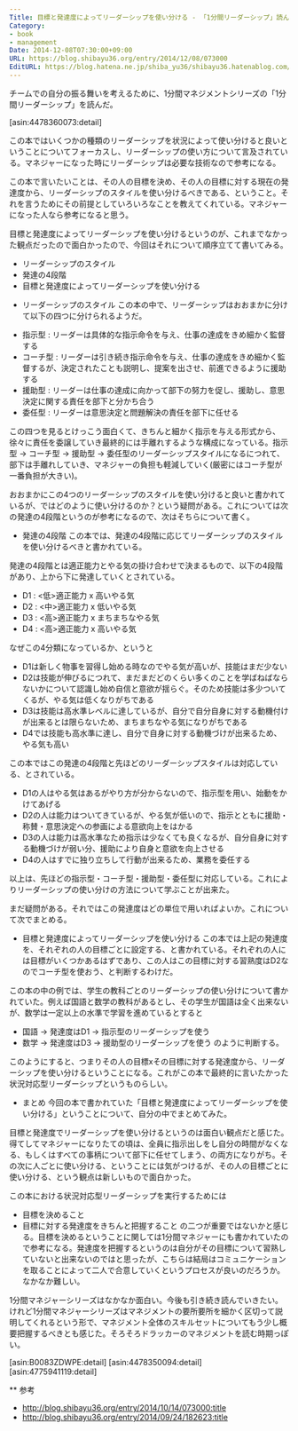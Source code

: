 ```yaml
---
Title: 目標と発達度によってリーダーシップを使い分ける - 「1分間リーダーシップ」読んだ
Category:
- book
- management
Date: 2014-12-08T07:30:00+09:00
URL: https://blog.shibayu36.org/entry/2014/12/08/073000
EditURL: https://blog.hatena.ne.jp/shiba_yu36/shibayu36.hatenablog.com/atom/entry/8454420450076374873
---
```


チームでの自分の振る舞いを考えるために、1分間マネジメントシリーズの「1分間リーダーシップ」を読んだ。

[asin:4478360073:detail]

この本ではいくつかの種類のリーダーシップを状況によって使い分けると良いということについてフォーカスし、リーダーシップの使い方について言及されている。マネジャーになった時にリーダーシップは必要な技術なので参考になる。

この本で言いたいことは、その人の目標を決め、その人の目標に対する現在の発達度から、リーダーシップのスタイルを使い分けるべきである、ということ。それを言うためにその前提としていろいろなことを教えてくれている。マネジャーになった人なら参考になると思う。

目標と発達度によってリーダーシップを使い分けるというのが、これまでなかった観点だったので面白かったので、今回はそれについて順序立てて書いてみる。
- リーダーシップのスタイル
- 発達の4段階
- 目標と発達度によってリーダーシップを使い分ける

* リーダーシップのスタイル
この本の中で、リーダーシップはおおまかに分けて以下の四つに分けられるようだ。
- 指示型 : リーダーは具体的な指示命令を与え、仕事の達成をきめ細かく監督する
- コーチ型 : リーダーは引き続き指示命令を与え、仕事の達成をきめ細かく監督するが、決定されたことも説明し、提案を出させ、前進できるように援助する
- 援助型 : リーダーは仕事の達成に向かって部下の努力を促し、援助し、意思決定に関する責任を部下と分かち合う
- 委任型 : リーダーは意思決定と問題解決の責任を部下に任せる

この四つを見るとけっこう面白くて、きちんと細かく指示を与える形式から、徐々に責任を委譲していき最終的には手離れするような構成になっている。指示型 -> コーチ型 -> 援助型 -> 委任型のリーダーシップスタイルになるにつれて、部下は手離れしていき、マネジャーの負担も軽減していく(厳密にはコーチ型が一番負担が大きい)。

おおまかにこの4つのリーダーシップのスタイルを使い分けると良いと書かれているが、ではどのように使い分けるのか？という疑問がある。これについては次の発達の4段階というのが参考になるので、次はそちらについて書く。


* 発達の4段階
この本では、発達の4段階に応じてリーダーシップのスタイルを使い分けるべきと書かれている。

発達の4段階とは適正能力とやる気の掛け合わせで決まるもので、以下の4段階があり、上から下に発達していくとされている。
- D1 : <低>適正能力 x 高いやる気
- D2 : <中>適正能力 x 低いやる気
- D3 : <高>適正能力 x まちまちなやる気
- D4 : <高>適正能力 x 高いやる気

なぜこの4分類になっているか、というと
- D1は新しく物事を習得し始める時なのでやる気が高いが、技能はまだ少ない
- D2は技能が伸びるにつれて、まだまだどのくらい多くのことを学ばねばならないかについて認識し始め自信と意欲が揺らぐ。そのため技能は多少ついてくるが、やる気は低くなりがちである
- D3は技能は高水準レベルに達しているが、自分で自分自身に対する動機付けが出来るとは限らないため、まちまちなやる気になりがちである
- D4では技能も高水準に達し、自分で自身に対する動機づけが出来るため、やる気も高い


この本ではこの発達の4段階と先ほどのリーダーシップスタイルは対応している、とされている。
- D1の人はやる気はあるがやり方が分からないので、指示型を用い、始動をかけてあげる
- D2の人は能力はついてきているが、やる気が低いので、指示とともに援助・称賛・意思決定への参画による意欲向上をはかる
- D3の人は能力は高水準なため指示は少なくても良くなるが、自分自身に対する動機づけが弱い分、援助により自身と意欲を向上させる
- D4の人はすでに独り立ちして行動が出来るため、業務を委任する

以上は、先ほどの指示型・コーチ型・援助型・委任型に対応している。これによりリーダーシップの使い分けの方法について学ぶことが出来た。


まだ疑問がある。それではこの発達度はどの単位で用いればよいか。これについて次でまとめる。


* 目標と発達度によってリーダーシップを使い分ける
この本では上記の発達度を、それぞれの人の目標ごとに設定する、と書かれている。それぞれの人には目標がいくつかあるはずであり、この人はこの目標に対する習熟度はD2なのでコーチ型を使おう、と判断するわけだ。

この本の中の例では、学生の教科ごとのリーダーシップの使い分けについて書かれていた。例えば国語と数学の教科があるとし、その学生が国語は全く出来ないが、数学は一定以上の水準で学習を進めているとすると
- 国語 -> 発達度はD1 -> 指示型のリーダーシップを使う
- 数学 -> 発達度はD3 -> 援助型のリーダーシップを使う
のように判断する。

このようにすると、つまりその人の目標xその目標に対する発達度から、リーダーシップを使い分けるということになる。これがこの本で最終的に言いたかった状況対応型リーダーシップというものらしい。


* まとめ
今回の本で書かれていた「目標と発達度によってリーダーシップを使い分ける」ということについて、自分の中でまとめてみた。

目標と発達度でリーダーシップを使い分けるというのは面白い観点だと感じた。得てしてマネジャーになりたての頃は、全員に指示出しをし自分の時間がなくなる、もしくはすべての事柄について部下に任せてしまう、の両方になりがち。その次に人ごとに使い分ける、ということには気がつけるが、その人の目標ごとに使い分ける、という観点は新しいもので面白かった。

この本における状況対応型リーダーシップを実行するためには
- 目標を決めること
- 目標に対する発達度をきちんと把握すること
の二つが重要ではないかと感じる。目標を決めるということに関しては1分間マネジャーにも書かれていたので参考になる。発達度を把握するというのは自分がその目標について習熟していないと出来ないのではと思ったが、こちらは結局はコミュニケーションを取ることによって二人で合意していくというプロセスが良いのだろうか。なかなか難しい。

1分間マネジャーシリーズはなかなか面白い。今後も引き続き読んでいきたい。けれど1分間マネジャーシリーズはマネジメントの要所要所を細かく区切って説明してくれるという形で、マネジメント全体のスキルセットについてもう少し概要把握するべきとも感じた。そろそろドラッカーのマネジメントを読む時期っぽい。

[asin:B0083ZDWPE:detail]
[asin:4478350094:detail]
[asin:4775941119:detail]



** 参考
- http://blog.shibayu36.org/entry/2014/10/14/073000:title
- http://blog.shibayu36.org/entry/2014/09/24/182623:title
